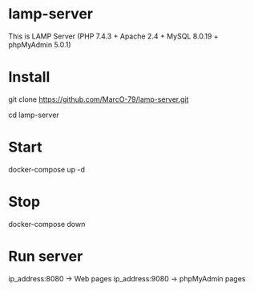 # lamp-server
This is LAMP Server (PHP 7.4.3 + Apache 2.4 + MySQL 8.0.19 + phpMyAdmin 5.0.1)


# Install
git clone https://github.com/MarcO-79/lamp-server.git

cd lamp-server

# Start
docker-compose up -d

# Stop
docker-compose down

# Run server
ip_address:8080 -> Web pages
ip_address:9080 -> phpMyAdmin pages
